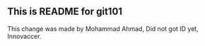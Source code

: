 ## This is README for git101

This change was made by Mohammad Ahmad, Did not got ID yet, Innovaccer.
